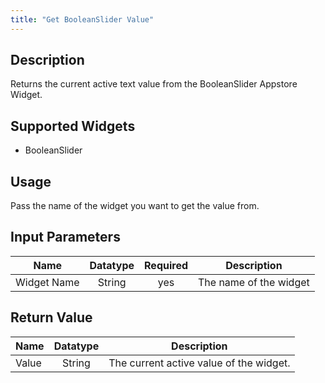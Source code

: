 ```yaml
---
title: "Get BooleanSlider Value"
---
```

## Description
Returns the current active text value from the BooleanSlider Appstore Widget.

## Supported Widgets
+ BooleanSlider

## Usage
Pass the name of the widget you want to get the value from.

## Input Parameters

Name | Datatype | Required | Description
---- |:--------:| :-------:|---------------
Widget Name | String | yes | The name of the widget

## Return Value

Name | Datatype | Description
---- | :---------: | ---------------
Value | String | The current active value of the widget.
